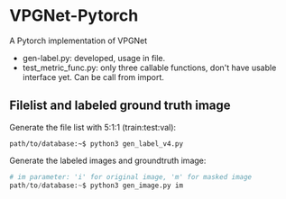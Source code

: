 # VPGNet-Pytorch
A Pytorch implementation of VPGNet

- gen-label.py: developed, usage in file.
- test_metric_func.py: only three callable functions, don't have usable interface yet. Can be call from import.

## Filelist and labeled ground truth image
Generate the file list with 5:1:1 (train:test:val):

`path/to/database:~$ python3 gen_label_v4.py`

Generate the labeled images and groundtruth image:

```python
# im parameter: 'i' for original image, 'm' for masked image
path/to/database:~$ python3 gen_image.py im
```
